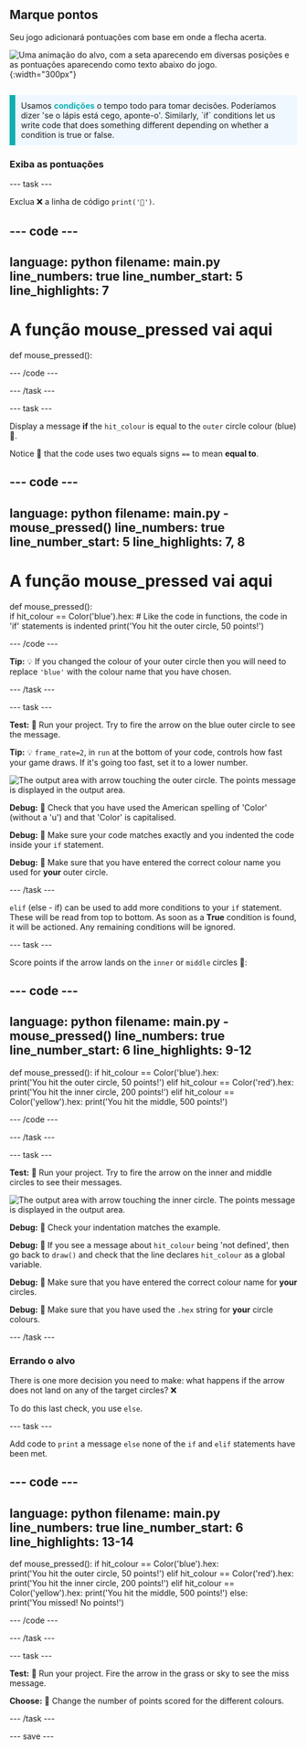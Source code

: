 ## Marque pontos

<div style="display: flex; flex-wrap: wrap">
<div style="flex-basis: 200px; flex-grow: 1; margin-right: 15px;">
Seu jogo adicionará pontuações com base em onde a flecha acerta.
</div>
<div>

![Uma animação do alvo, com a seta aparecendo em diversas posições e as pontuações aparecendo como texto abaixo do jogo.](images/points-scored.gif){:width="300px"}

</div>
</div>

<p style="border-left: solid; border-width:10px; border-color: #0faeb0; background-color: aliceblue; padding: 10px;">
Usamos <span style="color: #0faeb0; font-weight: bold;"> condições</span> o tempo todo para tomar decisões. Poderíamos dizer 'se o lápis está cego, aponte-o'. Similarly, `if` conditions let us write code that does something different depending on whether a condition is true or false.
</p>

### Exiba as pontuações

--- task ---

Exclua ❌ a linha de código `print('🎯')`.

--- code ---
---
language: python filename: main.py line_numbers: true line_number_start: 5
line_highlights: 7
---
# A função mouse_pressed vai aqui
def mouse_pressed():


--- /code ---

--- /task ---

--- task ---

Display a message **if** the `hit_colour` is equal to the `outer` circle colour (blue) 🎯.

Notice 👀 that the code uses two equals signs `==` to mean **equal to**.

--- code ---
---
language: python filename: main.py - mouse_pressed() line_numbers: true line_number_start: 5
line_highlights: 7, 8
---

# A função mouse_pressed vai aqui
def mouse_pressed():     
if hit_colour == Color('blue').hex:  # Like the code in functions, the code in 'if' statements is indented print('You hit the outer circle, 50 points!')

--- /code ---

**Tip:** 💡 If you changed the colour of your outer circle then you will need to replace `'blue'` with the colour name that you have chosen.

--- /task ---

--- task ---

**Test:** 🔄 Run your project. Try to fire the arrow on the blue outer circle to see the message.

**Tip:** 💡 `frame_rate=2`, in `run` at the bottom of your code, controls how fast your game draws. If it's going too fast, set it to a lower number.

![The output area with arrow touching the outer circle. The points message is displayed in the output area.](images/blue-points.png)

**Debug:** 🐞 Check that you have used the American spelling of 'Color' (without a 'u') and that 'Color' is capitalised.

**Debug:** 🐞 Make sure your code matches exactly and you indented the code inside your `if` statement.

**Debug:** 🐞 Make sure that you have entered the correct colour name you used for **your** outer circle.

--- /task ---

`elif` (else - if) can be used to add more conditions to your `if` statement. These will be read from top to bottom. As soon as a **True** condition is found, it will be actioned. Any remaining conditions will be ignored.

--- task ---

Score points if the arrow lands on the `inner` or `middle` circles 🎯:

--- code ---
---
language: python filename: main.py - mouse_pressed() line_numbers: true line_number_start: 6
line_highlights: 9-12
---

def mouse_pressed(): if hit_colour == Color('blue').hex:   
print('You hit the outer circle, 50 points!') elif hit_colour == Color('red').hex: print('You hit the inner circle, 200 points!') elif hit_colour == Color('yellow').hex: print('You hit the middle, 500 points!')

--- /code ---

--- /task ---

--- task ---

**Test:** 🔄 Run your project. Try to fire the arrow on the inner and middle circles to see their messages.

![The output area with arrow touching the inner circle. The points message is displayed in the output area.](images/yellow-points.png)

**Debug:** 🐞 Check your indentation matches the example.

**Debug:** 🐞 If you see a message about `hit_colour` being 'not defined', then go back to `draw()` and check that the line declares `hit_colour` as a global variable.

**Debug:** 🐞 Make sure that you have entered the correct colour name for **your** circles.

**Debug:** 🐞 Make sure that you have used the `.hex` string for **your** circle colours.

--- /task ---

### Errando o alvo

There is one more decision you need to make: what happens if the arrow does not land on any of the target circles? ❌

To do this last check, you use `else`.

--- task ---

Add code to `print` a message `else` none of the `if` and `elif` statements have been met.

--- code ---
---
language: python filename: main.py line_numbers: true line_number_start: 6
line_highlights: 13-14
---

def mouse_pressed(): if hit_colour == Color('blue').hex:   
print('You hit the outer circle, 50 points!') elif hit_colour == Color('red').hex: print('You hit the inner circle, 200 points!') elif hit_colour == Color('yellow').hex: print('You hit the middle, 500 points!') else:   
print('You missed! No points!')

--- /code ---

--- /task ---

--- task ---

**Test:** 🔄 Run your project. Fire the arrow in the grass or sky to see the miss message.

**Choose:** 💭 Change the number of points scored for the different colours.

--- /task ---

--- save ---
